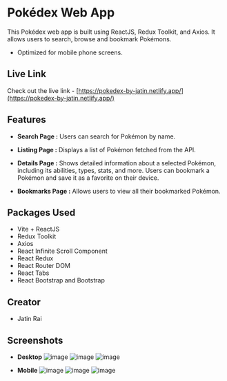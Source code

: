 # Pokédex Web App

This Pokédex web app is built using ReactJS, Redux Toolkit, and Axios. It allows users to search, browse and bookmark Pokémons.

- Optimized for mobile phone screens.

## Live Link

Check out the live link - [https://pokedex-by-jatin.netlify.app/](https://pokedex-by-jatin.netlify.app/)

## Features

- **Search Page :** Users can search for Pokémon by name.

- **Listing Page :** Displays a list of Pokémon fetched from the API.

- **Details Page :** Shows detailed information about a selected Pokémon, including its abilities, types, stats, and more. Users can bookmark a Pokémon and save it as a favorite on their device.

- **Bookmarks Page :** Allows users to view all their bookmarked Pokémon.

## Packages Used

- Vite + ReactJS
- Redux Toolkit
- Axios
- React Infinite Scroll Component
- React Redux
- React Router DOM
- React Tabs
- React Bootstrap and Bootstrap

## Creator

- Jatin Rai

## Screenshots

- **Desktop**
  ![image](/assets/listingpage_d.png)
  ![image](/assets/detailspage_d.png)
  ![image](/assets/bookmarkspage_d.png)

- **Mobile**
  ![image](/assets/listingpage_m.jpeg)
  ![image](/assets/detailspage_m.jpeg)
  ![image](/assets/bookmarkspage_m.jpeg)
